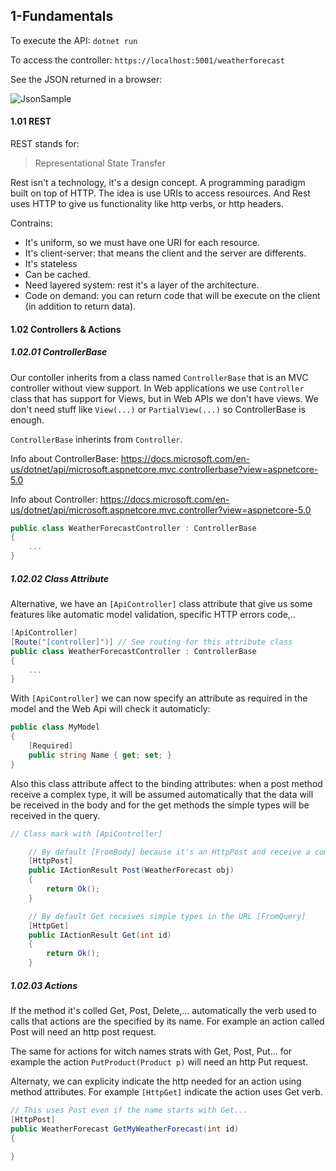 
## 1-Fundamentals

To execute the API:
```dotnet run```

To access the controller:
```https://localhost:5001/weatherforecast```

See the JSON returned in a browser:

![JsonSample](ReturnedJson.JPG)

#### 1.01 REST

REST stands for: 
> Representational State Transfer

Rest isn't a technology, it's a design concept. A programming paradigm built on top of HTTP. The idea is use URIs to access resources. And Rest uses HTTP to give us functionality like http verbs, or http headers.

Contrains:
 * It's uniform, so we must have one URI for each resource.
 * It's client-server: that means the client and the server are differents.
 * It's stateless
 * Can be cached.
 * Need layered system: rest it's a layer of the architecture.
 * Code on demand: you can return code that will be execute on the client (in addition to return data).


 #### 1.02 Controllers & Actions

##### 1.02.01 ControllerBase

Our contoller inherits from a class named `ControllerBase` that is an MVC controller without view support. In Web applications we use `Controller` class that has support for Views, but in Web APIs we don't have views. We don't need stuff like `View(...)` or `PartialView(...)` so ControllerBase is enough.

`ControllerBase` inherints from `Controller`.

Info about ControllerBase: https://docs.microsoft.com/en-us/dotnet/api/microsoft.aspnetcore.mvc.controllerbase?view=aspnetcore-5.0

Info about Controller: https://docs.microsoft.com/en-us/dotnet/api/microsoft.aspnetcore.mvc.controller?view=aspnetcore-5.0

```C#
public class WeatherForecastController : ControllerBase
{
    ...
}
```

##### 1.02.02 Class Attribute

Alternative, we have an `[ApiController]` class attribute that give us some features like automatic model validation, specific HTTP errors code,..

```C#
[ApiController]
[Route("[controller]")] // See routing for this attribute class
public class WeatherForecastController : ControllerBase
{
    ...
}
```

With `[ApiController]` we can now specify an attribute as required in the model and the Web Api will check it automaticly:
```C#
public class MyModel
{
    [Required]
    public string Name { get; set; }
}
```

Also this class attribute affect to the binding attributes: when a post method receive a complex type, it will be assumed automatically that the data will be received in the body and for the get methods the simple types will be received in the query.

```C#
// Class mark with [ApiController]

    // By default [FromBody] because it's an HttpPost and receive a complex type
    [HttpPost]
    public IActionResult Post(WeatherForecast obj) 
    {
        return Ok();
    }

    // By default Get receives simple types in the URL [FromQuery]
    [HttpGet]
    public IActionResult Get(int id)
    {
        return Ok();
    }
```

##### 1.02.03 Actions

If the method it's colled Get, Post, Delete,... automatically the verb used to calls that actions are the specified by its name. For example an action called Post will need an http post request.

The same for actions for witch names strats with Get, Post, Put... for example the action `PutProduct(Product p)` will need an http Put request.

Alternaty, we can explicity indicate the http needed for an action using method attributes. For example `[HttpGet]` indicate the action uses Get verb.

```C#
// This uses Post even if the name starts with Get...
[HttpPost]
public WeatherForecast GetMyWeatherForecast(int id) 
{
        
}
```
